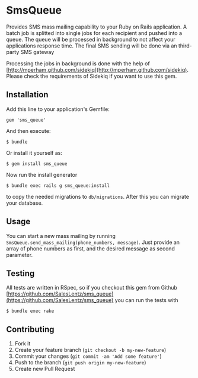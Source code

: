 # SmsQueue

Provides SMS mass mailing capability to your Ruby on Rails application. 
A batch job is splitted into single jobs for each recipient and pushed into a queue. 
The queue will be processed in background to not affect your applications response time. 
The final SMS sending will be done via an third-party SMS gateway

Processing the jobs in background is done with the help of [http://mperham.github.com/sidekiq](http://mperham.github.com/sidekiq). 
Please check the requirements of Sidekiq if you want to use this gem.


## Installation

Add this line to your application's Gemfile:

    gem 'sms_queue'

And then execute:

    $ bundle

Or install it yourself as:

    $ gem install sms_queue

Now run the install generator

    $ bundle exec rails g sms_queue:install

to copy the needed migrations to `db/migrations`. After this you can migrate your database.


## Usage

You can start a new mass mailing by running `SmsQueue.send_mass_mailing(phone_numbers, message)`. Just provide an array of phone numbers as first, and the desired message as second parameter.


## Testing

All tests are written in RSpec, so if you checkout this gem from Github [https://github.com/SalesLentz/sms_queue](https://github.com/SalesLentz/sms_queue) you can run the tests with

    $ bundle exec rake


## Contributing

1. Fork it
2. Create your feature branch (`git checkout -b my-new-feature`)
3. Commit your changes (`git commit -am 'Add some feature'`)
4. Push to the branch (`git push origin my-new-feature`)
5. Create new Pull Request
